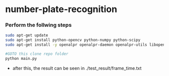 # number-plate-recognition

### Perform the follwing steps

```bash
sudo apt-get update 
sudo apt-get install python-opencv python-numpy python-scipy
sudo apt-get install -y openalpr openalpr-daemon openalpr-utils libopenalpr-dev

#GOTO this clone repo folder
python main.py
```

- after this, the result can be seen in ./test_result/frame_time.txt
